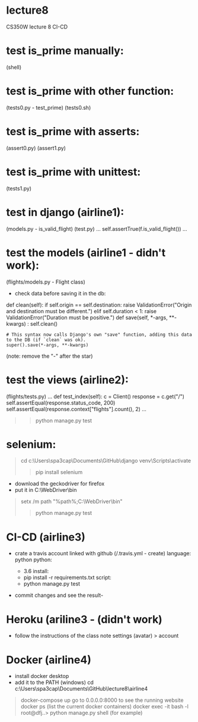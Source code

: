 # lecture8
CS350W lecture 8 CI-CD

# test is_prime manually:
(shell)

# test is_prime with other function:
(tests0.py - test_prime)
(tests0.sh)

# test is_prime with asserts:
(assert0.py)
(assert1.py)

# test is_prime with unittest:
(tests1.py)

# test in django (airline1):
(models.py - is_valid_flight)
(test.py)
...
self.assertTrue(f.is_valid_flight())
...

# test the models (airline1 - didn't work):
(flights/models.py - Flight class)
- check data before saving it in the db:


def clean(self):
    if self.origin == self.destination:
        raise ValidationError("Origin and destination must be different.")
    elif self.duration < 1:
        raise ValidationError("Duration must be positive.")
def save(self, *-args, **-kwargs) :
    self.clean()

    # This syntax now calls Django's own "save" function, adding this data to the DB (if `clean` was ok).
    super().save(*-args, **-kwargs)

(note: remove the "-" after the star)

# test the views (airline2):
(flights/tests.py)
...
def test_index(self):
        c = Client()
        response = c.get("/")
        self.assertEqual(response.status_code, 200)
        self.assertEqual(response.context["flights"].count(), 2)
...
>> python manage.py test

# selenium:
> cd c:\Users\spa3cap\Documents\GitHub\django
> venv\Scripts\activate
>> pip install selenium
- download the geckodriver for firefox
- put it in C:\WebDriver\bin
> setx /m path "%path%;C:\WebDriver\bin\"
>> python manage.py test

# CI-CD (airline3)
- crate a travis account linked with github
(/.travis.yml - create)
language: python
python:
    - 3.6
install:
    - pip install -r requirements.txt
script:
    - python manage.py test

- commit changes and see the result-

# Heroku (ariline3 - (didn't work)
- follow the instructions of the class note
settings (avatar) > account


# Docker (airline4)
- install docker desktop
- add it to the PATH (windows)
cd c:\Users\spa3cap\Documents\GitHub\lecture8\airline4
> docker-compose up
go to 0.0.0.0:8000 to see the running website
> docker ps (list the current docker containers)
> docker exec -it <containerid> bash -l
root@dfj..> python manage.py shell (for example)

#
